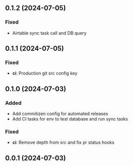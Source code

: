 ## 0.1.2 (2024-07-05)

### Fixed

- Airtable sync task call and DB query

## 0.1.1 (2024-07-05)

### Fixed

- **ci**: Production git src config key

## 0.1.0 (2024-07-03)

### Added

- Add commitizen config for automated releases
- Add CI tasks for env to test database and run sync tasks

### Fixed

- **ci**: Remove depth from src and fix pr status hooks

## 0.0.1 (2024-07-03)
